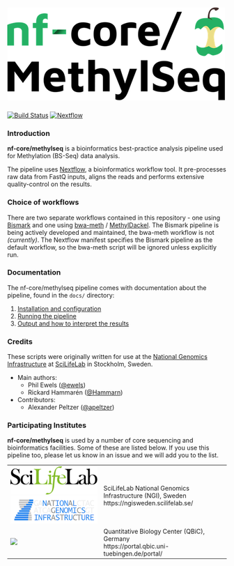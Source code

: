 # ![nf-core/methylseq](docs/images/methylseq_logo.png)

[![Build Status](https://travis-ci.org/nf-core/methylseq.svg?branch=master)](https://travis-ci.org/nf-core/methylseq)
[![Nextflow](https://img.shields.io/badge/nextflow-%E2%89%A50.25.1-brightgreen.svg)](https://www.nextflow.io/)

### Introduction

**nf-core/methylseq** is a bioinformatics best-practice analysis pipeline used for Methylation (BS-Seq) data analysis.

The pipeline uses [Nextflow](https://www.nextflow.io), a bioinformatics workflow tool. It pre-processes raw data from FastQ inputs, aligns the reads and performs extensive quality-control on the results.

### Choice of workflows

There are two separate workflows contained in this repository - one using [Bismark](https://github.com/FelixKrueger/Bismark) and one using [bwa-meth](https://github.com/brentp/bwa-meth) / [MethylDackel](https://github.com/dpryan79/methyldackel). The Bismark pipeline is being actively developed and maintained, the bwa-meth workflow is not _(currently)_. The Nextflow manifest specifies the Bismark pipeline as the default workflow, so the bwa-meth script will be ignored unless explicitly run.

### Documentation
The nf-core/methylseq pipeline comes with documentation about the pipeline, found in the `docs/` directory:

1. [Installation and configuration](docs/installation.md)
2. [Running the pipeline](docs/usage.md)
3. [Output and how to interpret the results](docs/output.md)


### Credits
These scripts were originally written for use at the [National Genomics Infrastructure](https://portal.scilifelab.se/genomics/) at [SciLifeLab](http://www.scilifelab.se/) in Stockholm, Sweden.

* Main authors:
  * Phil Ewels ([@ewels](https://github.com/ewels/))
  * Rickard Hammarén ([@Hammarn](https://github.com/Hammarn/))
* Contributors:
  * Alexander Peltzer ([@apeltzer](https://github.com/apeltzer/))


### Participating Institutes
**nf-core/methylseq** is used by a number of core sequencing and bioinformatics facilities. Some of these are listed below. If you use this pipeline too, please let us know in an issue and we will add you to the list.

<table>
  <tr>
    <td width="200">
      <img src="docs/images/SciLifeLab_logo.png" width=200">
      <img src="docs/images/NGI_logo.png" width=200">
    </td>
    <td>
      SciLifeLab National Genomics Infrastructure (NGI), Sweden <br>
      https://ngisweden.scilifelab.se/
    </td>
  </tr>
  <tr>
    <td width="200"><img src="https://raw.githubusercontent.com/SciLifeLab/NGI-RNAseq/master/docs/images/QBiC_logo.png" width="120"></td>
    <td>
      Quantitative Biology Center (QBiC), Germany <br>
      https://portal.qbic.uni-tuebingen.de/portal/
    </td>
  </tr>
</table>
